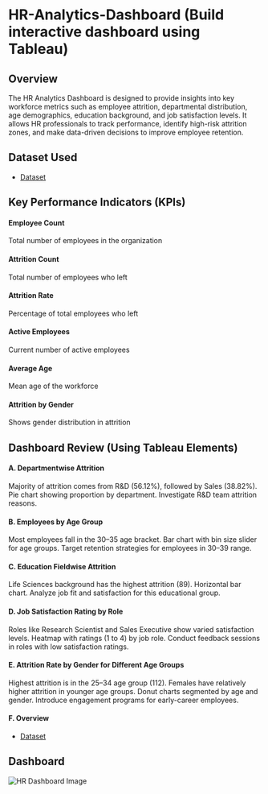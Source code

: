 # HR-Analytics-Dashboard (Build interactive dashboard using Tableau)

## Overview
The HR Analytics Dashboard is designed to provide insights into key workforce metrics such as employee attrition, departmental distribution, age demographics, education background, and job satisfaction levels. It allows HR professionals to track performance, identify high-risk attrition zones, and make data-driven decisions to improve employee retention.

## Dataset Used 
- <a href="https://github.com/pravinwa12/HR-Analytics-Dashboard/blob/main/HR%20Data.xlsx">Dataset</a>

## Key Performance Indicators (KPIs)
#### Employee Count	
Total number of employees in the organization
#### Attrition Count	
Total number of employees who left
#### Attrition Rate	
Percentage of total employees who left
#### Active Employees
Current number of active employees
#### Average Age	
Mean age of the workforce
#### Attrition by Gender	
Shows gender distribution in attrition

## Dashboard Review (Using Tableau Elements)
#### A. Departmentwise Attrition 
Majority of attrition comes from R&D (56.12%), followed by Sales (38.82%).
Pie chart showing proportion by department.
Investigate R&D team attrition reasons.

#### B. Employees by Age Group
Most employees fall in the 30–35 age bracket.
Bar chart with bin size slider for age groups.
Target retention strategies for employees in 30–39 range.

#### C. Education Fieldwise Attrition
Life Sciences background has the highest attrition (89).
Horizontal bar chart.
Analyze job fit and satisfaction for this educational group.

#### D. Job Satisfaction Rating by Role
Roles like Research Scientist and Sales Executive show varied satisfaction levels.
Heatmap with ratings (1 to 4) by job role.
Conduct feedback sessions in roles with low satisfaction ratings.

#### E. Attrition Rate by Gender for Different Age Groups
Highest attrition is in the 25–34 age group (112).
Females have relatively higher attrition in younger age groups.
Donut charts segmented by age and gender.
Introduce engagement programs for early-career employees.

#### F. Overview
- <a href="https://github.com/pravinwa12/HR-Analytics-Dashboard/blob/main/HR%20Dashboard%20Image.png">Dataset</a>

## Dashboard
![HR Dashboard Image](https://github.com/user-attachments/assets/25847f62-7a6f-41b2-a7de-b2dda06e4322)





